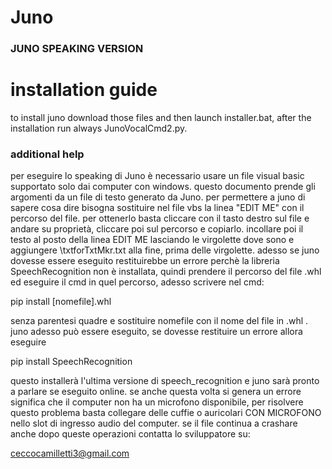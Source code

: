 # Juno
### JUNO SPEAKING VERSION ###

# installation guide

to install juno download those files and then launch installer.bat, after the installation run always JunoVocalCmd2.py.



### additional help
per eseguire lo speaking di Juno è necessario usare un file visual basic supportato solo dai computer con windows.
questo documento prende gli argomenti da un file di testo generato da Juno. per permettere a juno di sapere cosa dire
bisogna sostituire nel file vbs la linea "EDIT ME" con il percorso del file. per ottenerlo basta cliccare con il tasto destro sul file e andare su proprietà, cliccare poi sul percorso e copiarlo. incollare poi il testo al posto della linea EDIT ME lasciando le virgolette dove sono e aggiungere \txtforTxtMkr.txt alla fine, prima delle virgolette.
adesso se juno dovesse essere eseguito restituirebbe un errore perchè la libreria SpeechRecognition non è installata, quindi prendere il percorso del file .whl ed eseguire il cmd in quel percorso, adesso scrivere nel cmd:

pip install [nomefile].whl

senza parentesi quadre e sostituire nomefile con il nome del file in .whl .
juno adesso può essere eseguito, se dovesse restituire un errore allora eseguire

pip install SpeechRecognition

questo installerà l'ultima versione di speech_recognition e juno sarà pronto a parlare se eseguito online. se anche questa volta si genera un errore significa che il computer non ha un microfono disponibile, per risolvere questo problema basta collegare delle cuffie o auricolari CON MICROFONO nello slot di ingresso audio del computer. se il file continua a crashare anche dopo queste operazioni 
contatta lo sviluppatore su:

ceccocamilletti3@gmail.com
